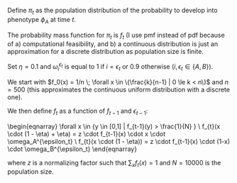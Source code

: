 Define $\pi_t$ as the population distribution of the probability to develop into phenotype $\phi_A$ at time $t$. 

The probability mass function for $\pi_t$ is $f_t$ (I use pmf instead of pdf because of a) computational feasibility, and b) a continuous distribution is just an approximation for a discrete distribution as population size is finite.

Set $\eta=0.1$ and $\omega_{i}^{\epsilon_t}$ is equal to 1 if $i=\epsilon_t$ or 0.9 otherwise ($i, \epsilon_t \in \{A,B\}$).

We start with $f_0(x) = 1/n \; \forall x \in \{\frac{k}{n-1} | 0 \le k < n\}$ and $n=500$ (this approximates the continuous uniform distribution with a discrete one).

We then define $f_t$ as a function of $f_{t-1}$ and  $\epsilon_{t-1}$:

\begin{eqnarray}
\forall x \in \{y \in [0,1] | f_{t-1}(y) > \frac{1}{N} \} \\
f_{t}(x \cdot (1 - \eta) + \eta) = 
z \cdot f_{t-1}(x) \cdot x \cdot \omega_A^{\epsilon_t} \\
f_{t}(x \cdot (1 - \eta)) = 
z \cdot f_{t-1}(x) \cdot (1-x) \cdot \omega_B^{\epsilon_t}
\end{eqnarray}

where $z$ is a normalizing factor such that $\sum_x{f_t(x)} = 1$ and $N=10000$ is the population size.


